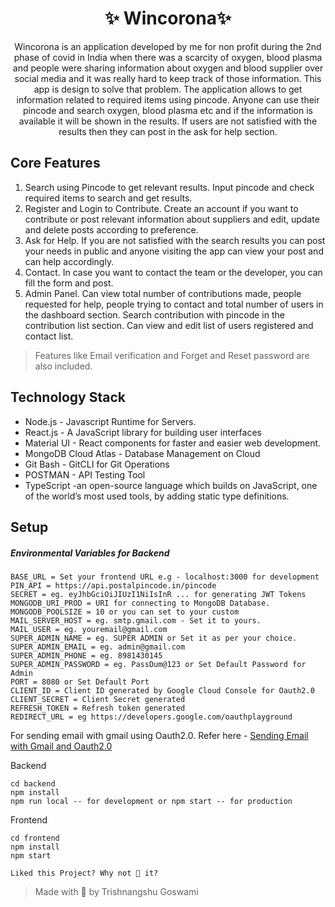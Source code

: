<h1 align="center">✨ Wincorona✨</h1>

<p align="center">
Wincorona is an application developed by me for non profit during the 2nd phase of covid in India when there was a scarcity of oxygen, blood plasma and people were sharing information about oxygen and blood supplier over social media and it was really hard to keep track of those information. This app is design to solve that problem. The application allows to get information related to required items using pincode. Anyone can use their pincode and search oxygen, blood plasma etc and if the information is available it will be shown in the results. If users are not satisfied with the results then they can post in the ask for help section. 
</p>

## Core Features
1. Search using Pincode to get relevant results. Input pincode and check required items to search and get results.
2. Register and Login to Contribute. Create an account if you want to contribute or post relevant information about suppliers and edit, update and delete posts according to preference.
3. Ask for Help. If you are not satisfied with the search results you can post your needs in public and anyone visiting the app can view your post and can help accordingly.
4. Contact. In case you want to contact the team or the developer, you can fill the form and post.
5. Admin Panel. Can view total number of contributions made, people requested for help, people trying to contact and total number of users in the dashboard section. Search contribution with pincode in the contribution list section. Can view and edit list of users registered and contact list.
> Features like Email verification and Forget and Reset password are also included.

## Technology Stack
* Node.js - Javascript Runtime for Servers.
* React.js - A JavaScript library for building user interfaces
* Material UI - React components for faster and easier web development.
* MongoDB Cloud Atlas - Database Management on Cloud
* Git Bash - GitCLI for Git Operations
* POSTMAN - API Testing Tool
* TypeScript -an open-source language which builds on JavaScript, one of the world’s most used tools, by adding static type definitions.


## Setup
##### Environmental Variables for Backend
####
```
BASE_URL = Set your frontend URL e.g - localhost:3000 for development
PIN_API = https://api.postalpincode.in/pincode
SECRET = eg. eyJhbGciOiJIUzI1NiIsInR ... for generating JWT Tokens
MONGODB_URI_PROD = URI for connecting to MongoDB Database.
MONGODB_POOLSIZE = 10 or you can set to your custom
MAIL_SERVER_HOST = eg. smtp.gmail.com - Set it to yours.
MAIL_USER = eg. youremail@gmail.com 
SUPER_ADMIN_NAME = eg. SUPER ADMIN or Set it as per your choice.
SUPER_ADMIN_EMAIL = eg. admin@gmail.com 
SUPER_ADMIN_PHONE = eg. 8981430145
SUPER_ADMIN_PASSWORD = eg. PassDum@123 or Set Default Password for Admin
PORT = 8080 or Set Default Port
CLIENT_ID = Client ID generated by Google Cloud Console for Oauth2.0
CLIENT_SECRET = Client Secret generated
REFRESH_TOKEN = Refresh token generated
REDIRECT_URL = eg https://developers.google.com/oauthplayground 
```
For sending email with gmail using Oauth2.0. Refer here - [Sending Email with Gmail and Oauth2.0]

Backend
```
cd backend
npm install
npm run local -- for development or npm start -- for production
```
Frontend
```
cd frontend
npm install
npm start
```


[Sending Email with Gmail and Oauth2.0]: https://medium.com/@nickroach_50526/sending-emails-with-node-js-using-smtp-gmail-and-oauth2-316fe9c790a1

```text
Liked this Project? Why not 🌟 it?
```

> Made with 🖤 by Trishnangshu Goswami

